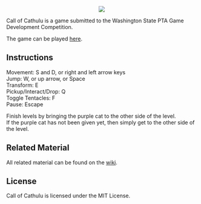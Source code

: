 <p align="center">
	<img src="Assets/Sprites/Menu/Title.png">
</p>

Call of Cathulu is a game submitted to the Washington State PTA Game Development Competition.

The game can be played [here](https://wspta-cat-game.github.io/CatGame/).

## Instructions

Movement: S and D, or right and left arrow keys<br>
Jump: W, or up arrow, or Space<br>
Transform: E<br>
Pickup/Interact/Drop: Q<br>
Toggle Tentacles: F<br>
Pause: Escape

Finish levels by bringing the purple cat to the other side of the level.<br>
If the purple cat has not been given yet, then simply get to the other side of the level.


## Related Material
All related material can be found on the [wiki](https://wspta-cat-game.github.io/CatGame/).

## License
Call of Cathulu is licensed under the MIT License.
